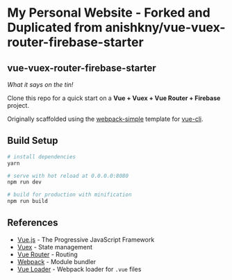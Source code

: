 # My Personal Website - Forked and Duplicated from anishkny/vue-vuex-router-firebase-starter

## vue-vuex-router-firebase-starter

*What it says on the tin!*

Clone this repo for a quick start on a **Vue + Vuex + Vue Router + Firebase** project. 

Originally scaffolded using the [webpack-simple](https://github.com/vuejs-templates/webpack-simple) template for [vue-cli](https://github.com/vuejs/vue-cli).

## Build Setup

``` bash
# install dependencies
yarn

# serve with hot reload at 0.0.0.0:8080
npm run dev

# build for production with minification
npm run build
```

## References

* [Vue.js](https://vuejs.org) - The Progressive JavaScript Framework
* [Vuex](https://vuex.vuejs.org) - State management
* [Vue Router](https://router.vuejs.org) - Routing
* [Webpack](https://webpack.js.org) - Module bundler
* [Vue Loader](https://vue-loader.vuejs.org) - Webpack loader for `.vue` files